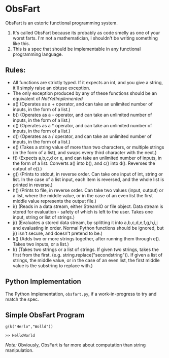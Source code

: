 # ObsFart

ObsFart is an estoric functional programming system.

1. It's called ObsFart because its probably as code smelly as one of your worst farts. I'm not a mathematician, I shouldn't be writing something like this.
2. This is a spec that should be implementable in any functional programming language.

## Rules:

* All functions are strictly typed. If it expects an int, and you give a string, it'll simply raise an obtuse exception.
* The only exception produced by any of these functions should be an equivalent of *NotYetImplemented*
* a() (Operates as a + operator, and can take an unlimited number of inputs, in the form of a list.)
* b() (Operates as a - operator, and can take an unlimited number of inputs, in the form of a list.)
* c() (Operates as a * operator, and can take an unlimited number of inputs, in the form of a list.)
* d() (Operates as a / operator, and can take an unlimited number of inputs, in the form of a list.)
* e() (Takes a string value of more than two characters, or multiple strings (in the form of a list), and swaps every third character with the next.)
* f() (Expects a,b,c,d or e, and can take an unlimited number of inputs, in the form of a list. Converts a() into b(), and c() into d(). Reverses the output of e().)
* g() (Prints to stdout, in reverse order. Can take one input of int, string or list. In the case of a list input, each item is reversed, and the whole list is printed in reverse.)
* h() (Prints to file, in reverse order. Can take two values (input, output) or a list, where the middle value, or in the case of an even list the first middle value represents the output file.)
* i() (Reads in a data stream, either StreamIO or file object. Data stream is stored for evaluation - safety of which is left to the user. Takes one input, string or list of strings.)
* j() (Evaluates a stored data stream, by splitting it into a,b,c,d,e,f,g,h,i,j and evaluating in order. Normal Python functions should be ignored, but j() isn't secure, and doesn't pretend to be.)
* k() (Adds two or more strings together, after running them through e(). Takes two inputs, or a list.)
* l() (Takes two strings or a list of strings. If given two strings, takes the first from the first. (e.g. string.replace("secondstring")). If given a list of strings, the middle value, or in the case of an even list, the first middle value is the substring to replace with.)

## Python Implementation

The Python Implementation, ```obsfart.py```, if a work-in-progress to try and match the spec.

## Simple ObsFart Program

```obsfart
g(k("Herlo","Wolld"))
```

```
>> HelloWorld
```

*Note:* Obviously, ObsFart is far more about computation than string manipulation.
